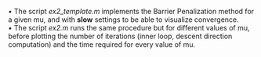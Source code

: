 • The script *ex2_template.m* implements the Barrier Penalization method for a given mu, and with **slow** settings to be able to visualize convergence. \
• The script *ex2.m* runs the same procedure but for different values of mu, before plotting the number of iterations (inner loop, descent direction computation) and the time required for every value of mu. 
